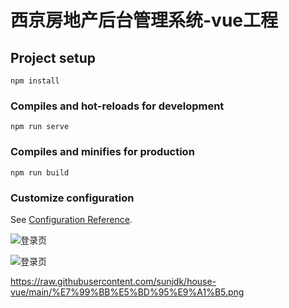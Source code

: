 # 西京房地产后台管理系统-vue工程

## Project setup
```
npm install
```

### Compiles and hot-reloads for development
```
npm run serve
```

### Compiles and minifies for production
```
npm run build
```

### Customize configuration
See [Configuration Reference](https://cli.vuejs.org/config/).

![登录页](https://github.com/sunjdk/house-vue/blob/main/%E7%99%BB%E5%BD%95%E9%A1%B5.png)

![登录页](https://raw.githubusercontent.com/sunjdk/house-vue/main/%E7%99%BB%E5%BD%95%E9%A1%B5.png)


https://raw.githubusercontent.com/sunjdk/house-vue/main/%E7%99%BB%E5%BD%95%E9%A1%B5.png